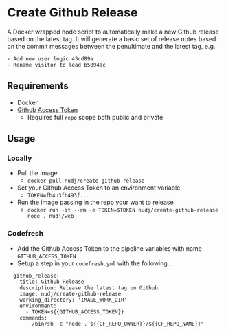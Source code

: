 # Create Github Release

A Docker wrapped node script to automatically make a new Github release based on the latest tag. It will generate a basic set of release notes based on the commit messages between the penultimate and the latest tag, e.g.

```
- Add new user logic 43cd89a
- Rename visitor to lead b5894ac
```

## Requirements

- Docker
- [Github Access Token](https://help.github.com/articles/creating-a-personal-access-token-for-the-command-line/)
  - Requires full `repo` scope both public and private

## Usage

### Locally

- Pull the image
  - `docker pull nudj/create-github-release`
- Set your Github Access Token to an environment variable
  - `TOKEN=fb4u3fb493f...`
- Run the image passing in the repo your want to release
  - `docker run -it --rm -e TOKEN=$TOKEN nudj/create-github-release node . nudj/web`

### Codefresh

- Add the Github Access Token to the pipeline variables with name `GITHUB_ACCESS_TOKEN`
- Setup a step in your `codefresh.yml` with the following...

```
  github_release:
    title: Github Release
    description: Release the latest tag on Github
    image: nudj/create-github-release
    working_directory: 'IMAGE_WORK_DIR'
    environment:
      - TOKEN=${{GITHUB_ACCESS_TOKEN}}
    commands:
      - /bin/sh -c "node . ${{CF_REPO_OWNER}}/${{CF_REPO_NAME}}"
```
